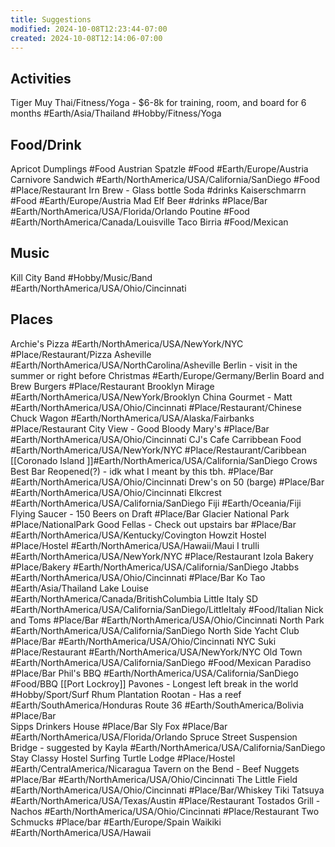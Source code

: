 ```yaml
---
title: Suggestions
modified: 2024-10-08T12:23:44-07:00
created: 2024-10-08T12:14:06-07:00
---
```

## Activities
Tiger Muy Thai/Fitness/Yoga - $6-8k for training, room, and board for 6 months #Earth/Asia/Thailand #Hobby/Fitness/Yoga 
## Food/Drink
Apricot Dumplings #Food
Austrian Spatzle #Food #Earth/Europe/Austria
Carnivore Sandwich #Earth/NorthAmerica/USA/California/SanDiego #Food #Place/Restaurant 
Irn Brew - Glass bottle Soda #drinks 
Kaiserschmarrn #Food #Earth/Europe/Austria
Mad Elf Beer #drinks #Place/Bar #Earth/NorthAmerica/USA/Florida/Orlando 
Poutine #Food #Earth/NorthAmerica/Canada/Louisville
Taco Birria #Food/Mexican 
## Music
Kill City Band #Hobby/Music/Band #Earth/NorthAmerica/USA/Ohio/Cincinnati  
## Places
Archie's Pizza #Earth/NorthAmerica/USA/NewYork/NYC #Place/Restaurant/Pizza 
Asheville #Earth/NorthAmerica/USA/NorthCarolina/Asheville 
Berlin - visit in the summer or right before Christmas #Earth/Europe/Germany/Berlin 
Board and Brew Burgers
#Place/Restaurant 
Brooklyn Mirage #Earth/NorthAmerica/USA/NewYork/Brooklyn
China Gourmet - Matt #Earth/NorthAmerica/USA/Ohio/Cincinnati #Place/Restaurant/Chinese 
Chuck Wagon #Earth/NorthAmerica/USA/Alaska/Fairbanks #Place/Restaurant
City View - Good Bloody Mary's #Place/Bar #Earth/NorthAmerica/USA/Ohio/Cincinnati 
CJ's Cafe Carribbean Food #Earth/NorthAmerica/USA/NewYork/NYC #Place/Restaurant/Caribbean 
[[Coronado Island ]]#Earth/NorthAmerica/USA/California/SanDiego 
Crows Best Bar Reopened(?) - idk what I meant by this tbh. #Place/Bar #Earth/NorthAmerica/USA/Ohio/Cincinnati 
Drew's on 50 (barge) #Place/Bar #Earth/NorthAmerica/USA/Ohio/Cincinnati 
Elkcrest #Earth/NorthAmerica/USA/California/SanDiego 
Fiji #Earth/Oceania/Fiji
Flying Saucer - 150 Beers on Draft #Place/Bar
Glacier National Park #Place/NationalPark
Good Fellas - Check out upstairs bar #Place/Bar #Earth/NorthAmerica/USA/Kentucky/Covington
Howzit Hostel #Place/Hostel #Earth/NorthAmerica/USA/Hawaii/Maui 
I trulli #Earth/NorthAmerica/USA/NewYork/NYC #Place/Restaurant 
Izola Bakery #Place/Bakery #Earth/NorthAmerica/USA/California/SanDiego 
Jtabbs #Earth/NorthAmerica/USA/Ohio/Cincinnati #Place/Bar 
Ko Tao #Earth/Asia/Thailand 
Lake Louise #Earth/NorthAmerica/Canada/BritishColumbia 
Little Italy SD #Earth/NorthAmerica/USA/California/SanDiego/LittleItaly #Food/Italian
Nick and Toms #Place/Bar #Earth/NorthAmerica/USA/Ohio/Cincinnati 
North Park #Earth/NorthAmerica/USA/California/SanDiego 
North Side Yacht Club #Place/Bar #Earth/NorthAmerica/USA/Ohio/Cincinnati 
NYC Suki #Place/Restaurant #Earth/NorthAmerica/USA/NewYork/NYC 
Old Town #Earth/NorthAmerica/USA/California/SanDiego #Food/Mexican
Paradiso #Place/Bar 
Phil's BBQ #Earth/NorthAmerica/USA/California/SanDiego #Food/BBQ
[[Port Lockroy]]
Pavones - Longest left break in the world #Hobby/Sport/Surf 
Rhum Plantation
Rootan - Has a reef #Earth/SouthAmerica/Honduras
Route 36 #Earth/SouthAmerica/Bolivia #Place/Bar  
Sipps Drinkers House #Place/Bar 
Sly Fox #Place/Bar #Earth/NorthAmerica/USA/Florida/Orlando
Spruce Street Suspension Bridge - suggested by Kayla #Earth/NorthAmerica/USA/California/SanDiego 
Stay Classy Hostel 
Surfing Turtle Lodge #Place/Hostel #Earth/CentralAmerica/Nicaragua
Tavern on the Bend - Beef Nuggets #Place/Bar #Earth/NorthAmerica/USA/Ohio/Cincinnati 
The Little Field #Earth/NorthAmerica/USA/Ohio/Cincinnati #Place/Bar/Whiskey 
Tiki Tatsuya #Earth/NorthAmerica/USA/Texas/Austin #Place/Restaurant
Tostados Grill - Nachos #Earth/NorthAmerica/USA/Ohio/Cincinnati #Place/Restaurant 
Two Schmucks #Place/bar #Earth/Europe/Spain 
Waikiki #Earth/NorthAmerica/USA/Hawaii 
